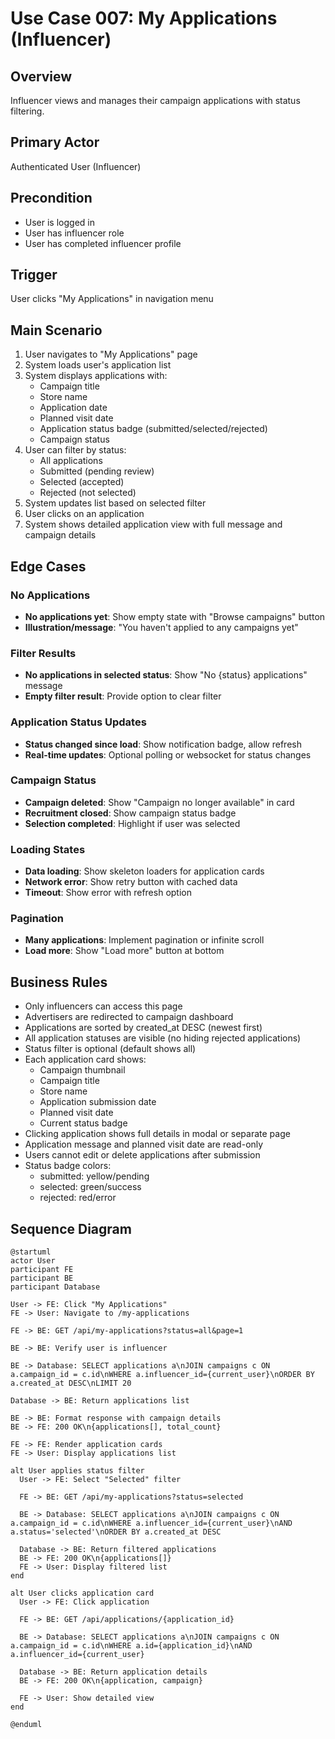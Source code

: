 # Use Case 007: My Applications (Influencer)

## Overview
Influencer views and manages their campaign applications with status filtering.

## Primary Actor
Authenticated User (Influencer)

## Precondition
- User is logged in
- User has influencer role
- User has completed influencer profile

## Trigger
User clicks "My Applications" in navigation menu

## Main Scenario
1. User navigates to "My Applications" page
2. System loads user's application list
3. System displays applications with:
   - Campaign title
   - Store name
   - Application date
   - Planned visit date
   - Application status badge (submitted/selected/rejected)
   - Campaign status
4. User can filter by status:
   - All applications
   - Submitted (pending review)
   - Selected (accepted)
   - Rejected (not selected)
5. System updates list based on selected filter
6. User clicks on an application
7. System shows detailed application view with full message and campaign details

## Edge Cases

### No Applications
- **No applications yet**: Show empty state with "Browse campaigns" button
- **Illustration/message**: "You haven't applied to any campaigns yet"

### Filter Results
- **No applications in selected status**: Show "No {status} applications" message
- **Empty filter result**: Provide option to clear filter

### Application Status Updates
- **Status changed since load**: Show notification badge, allow refresh
- **Real-time updates**: Optional polling or websocket for status changes

### Campaign Status
- **Campaign deleted**: Show "Campaign no longer available" in card
- **Recruitment closed**: Show campaign status badge
- **Selection completed**: Highlight if user was selected

### Loading States
- **Data loading**: Show skeleton loaders for application cards
- **Network error**: Show retry button with cached data
- **Timeout**: Show error with refresh option

### Pagination
- **Many applications**: Implement pagination or infinite scroll
- **Load more**: Show "Load more" button at bottom

## Business Rules
- Only influencers can access this page
- Advertisers are redirected to campaign dashboard
- Applications are sorted by created_at DESC (newest first)
- All application statuses are visible (no hiding rejected applications)
- Status filter is optional (default shows all)
- Each application card shows:
  - Campaign thumbnail
  - Campaign title
  - Store name
  - Application submission date
  - Planned visit date
  - Current status badge
- Clicking application shows full details in modal or separate page
- Application message and planned visit date are read-only
- Users cannot edit or delete applications after submission
- Status badge colors:
  - submitted: yellow/pending
  - selected: green/success
  - rejected: red/error

## Sequence Diagram

```plantuml
@startuml
actor User
participant FE
participant BE
participant Database

User -> FE: Click "My Applications"
FE -> User: Navigate to /my-applications

FE -> BE: GET /api/my-applications?status=all&page=1

BE -> BE: Verify user is influencer

BE -> Database: SELECT applications a\nJOIN campaigns c ON a.campaign_id = c.id\nWHERE a.influencer_id={current_user}\nORDER BY a.created_at DESC\nLIMIT 20

Database -> BE: Return applications list

BE -> BE: Format response with campaign details
BE -> FE: 200 OK\n{applications[], total_count}

FE -> FE: Render application cards
FE -> User: Display applications list

alt User applies status filter
  User -> FE: Select "Selected" filter
  
  FE -> BE: GET /api/my-applications?status=selected
  
  BE -> Database: SELECT applications a\nJOIN campaigns c ON a.campaign_id = c.id\nWHERE a.influencer_id={current_user}\nAND a.status='selected'\nORDER BY a.created_at DESC
  
  Database -> BE: Return filtered applications
  BE -> FE: 200 OK\n{applications[]}
  FE -> User: Display filtered list
end

alt User clicks application card
  User -> FE: Click application
  
  FE -> BE: GET /api/applications/{application_id}
  
  BE -> Database: SELECT applications a\nJOIN campaigns c ON a.campaign_id = c.id\nWHERE a.id={application_id}\nAND a.influencer_id={current_user}
  
  Database -> BE: Return application details
  BE -> FE: 200 OK\n{application, campaign}
  
  FE -> User: Show detailed view
end

@enduml
```

